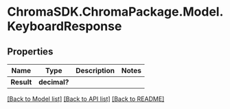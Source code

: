 # ChromaSDK.ChromaPackage.Model.KeyboardResponse
## Properties

Name | Type | Description | Notes
------------ | ------------- | ------------- | -------------
**Result** | **decimal?** |  | 

[[Back to Model list]](../README.md#documentation-for-models) [[Back to API list]](../README.md#documentation-for-api-endpoints) [[Back to README]](../README.md)

